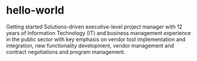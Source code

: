 # hello-world
Getting started
Solutions-driven executive-level project manager with 12 years of Information Technology (IT) and business management experience in the public sector with key emphasis on vendor tool implementation and integration, new functionality development, vendor management and contract negotiations and program management.
